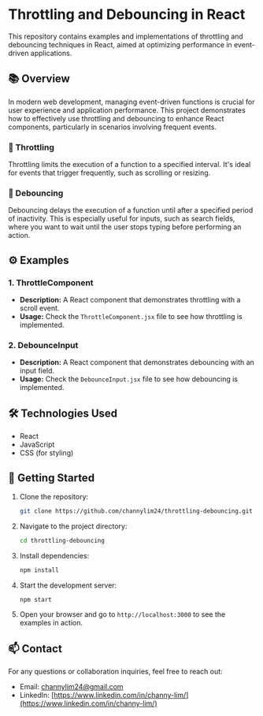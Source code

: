 # Throttling and Debouncing in React

This repository contains examples and implementations of throttling and debouncing techniques in React, aimed at optimizing performance in event-driven applications.

## 📚 Overview

In modern web development, managing event-driven functions is crucial for user experience and application performance. This project demonstrates how to effectively use throttling and debouncing to enhance React components, particularly in scenarios involving frequent events.

### 🔧 Throttling
Throttling limits the execution of a function to a specified interval. It's ideal for events that trigger frequently, such as scrolling or resizing.

### 🚦 Debouncing
Debouncing delays the execution of a function until after a specified period of inactivity. This is especially useful for inputs, such as search fields, where you want to wait until the user stops typing before performing an action.

## ⚙️ Examples

### 1. ThrottleComponent
- **Description:** A React component that demonstrates throttling with a scroll event.
- **Usage:** Check the `ThrottleComponent.jsx` file to see how throttling is implemented.

### 2. DebounceInput
- **Description:** A React component that demonstrates debouncing with an input field.
- **Usage:** Check the `DebounceInput.jsx` file to see how debouncing is implemented.

## 🛠️ Technologies Used
- React
- JavaScript
- CSS (for styling)

## 📄 Getting Started

1. Clone the repository:
   ```bash
   git clone https://github.com/channylim24/throttling-debouncing.git
   ```
2. Navigate to the project directory:
   ```bash
   cd throttling-debouncing
   ```
3. Install dependencies:
   ```bash
   npm install
   ```
4. Start the development server:
   ```bash
   npm start
   ```
5. Open your browser and go to `http://localhost:3000` to see the examples in action.

## 📫 Contact

For any questions or collaboration inquiries, feel free to reach out:
- Email: channylim24@gmail.com
- LinkedIn: [https://www.linkedin.com/in/channy-lim/](https://www.linkedin.com/in/channy-lim/)